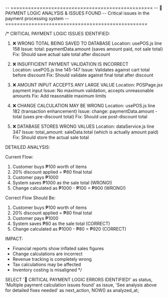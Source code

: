 -- =================================================
-- 🔧 PAYMENT LOGIC ANALYSIS & ISSUES FOUND
-- Critical issues in the payment processing system
-- =================================================

/\*
CRITICAL PAYMENT LOGIC ISSUES IDENTIFIED:

1. ❌ WRONG TOTAL BEING SAVED TO DATABASE
   Location: usePOS.js line 158
   Issue: total: paymentData.amount (saves amount paid, not sale total)
   Fix: Should save actual sale total after discount

2. ❌ INSUFFICIENT PAYMENT VALIDATION IS INCORRECT  
   Location: usePOS.js line 145-147
   Issue: Validates against cart total before discount
   Fix: Should validate against final total after discount

3. ❌ AMOUNT INPUT ACCEPTS ANY LARGE VALUE
   Location: POSPage.jsx payment input
   Issue: No maximum validation, accepts unreasonable amounts
   Fix: Add reasonable maximum limits

4. ❌ CHANGE CALCULATION MAY BE WRONG
   Location: usePOS.js line 182 (transaction enhancement)
   Issue: change: paymentData.amount - total (uses pre-discount total)
   Fix: Should use post-discount total

5. ❌ DATABASE STORES WRONG VALUES
   Location: dataService.js line 347
   Issue: total_amount: saleData.total (which is actually amount paid)
   Fix: Should store the actual sale total

DETAILED ANALYSIS:

Current Flow:

1. Customer buys ₱100 worth of items
2. 20% discount applied = ₱80 final total
3. Customer pays ₱1000
4. System saves ₱1000 as the sale total (WRONG!)
5. Change calculated as ₱1000 - ₱100 = ₱900 (WRONG!)

Correct Flow Should Be:

1. Customer buys ₱100 worth of items
2. 20% discount applied = ₱80 final total
3. Customer pays ₱1000
4. System saves ₱80 as the sale total (CORRECT)
5. Change calculated as ₱1000 - ₱80 = ₱920 (CORRECT)

IMPACT:

- Financial reports show inflated sales figures
- Change calculations are incorrect
- Revenue tracking is completely wrong
- Tax calculations may be affected
- Inventory costing is misaligned
  \*/

SELECT
'🚨 CRITICAL PAYMENT LOGIC ERRORS IDENTIFIED!' as status,
'Multiple payment calculation issues found' as issue,
'See analysis above for detailed fixes needed' as next_action,
NOW() as analyzed_at;
